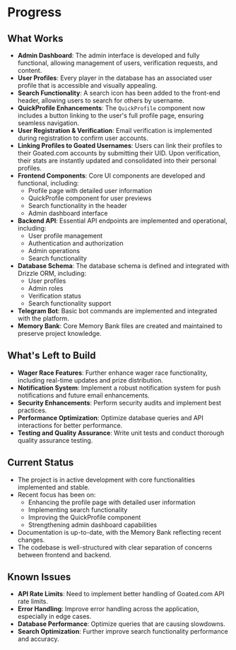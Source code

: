 # Progress

## What Works

- **Admin Dashboard**: The admin interface is developed and fully functional, allowing management of users, verification requests, and content.
- **User Profiles**: Every player in the database has an associated user profile that is accessible and visually appealing.
- **Search Functionality**: A search icon has been added to the front-end header, allowing users to search for others by username.
- **QuickProfile Enhancements**: The `QuickProfile` component now includes a button linking to the user's full profile page, ensuring seamless navigation.
- **User Registration & Verification**: Email verification is implemented during registration to confirm user accounts.
- **Linking Profiles to Goated Usernames**: Users can link their profiles to their Goated.com accounts by submitting their UID. Upon verification, their stats are instantly updated and consolidated into their personal profiles.
- **Frontend Components**: Core UI components are developed and functional, including:
  - Profile page with detailed user information
  - QuickProfile component for user previews
  - Search functionality in the header
  - Admin dashboard interface
- **Backend API**: Essential API endpoints are implemented and operational, including:
  - User profile management
  - Authentication and authorization
  - Admin operations
  - Search functionality
- **Database Schema**: The database schema is defined and integrated with Drizzle ORM, including:
  - User profiles
  - Admin roles
  - Verification status
  - Search functionality support
- **Telegram Bot**: Basic bot commands are implemented and integrated with the platform.
- **Memory Bank**: Core Memory Bank files are created and maintained to preserve project knowledge.

## What's Left to Build

- **Wager Race Features**: Further enhance wager race functionality, including real-time updates and prize distribution.
- **Notification System**: Implement a robust notification system for push notifications and future email enhancements.
- **Security Enhancements**: Perform security audits and implement best practices.
- **Performance Optimization**: Optimize database queries and API interactions for better performance.
- **Testing and Quality Assurance**: Write unit tests and conduct thorough quality assurance testing.

## Current Status

- The project is in active development with core functionalities implemented and stable.
- Recent focus has been on:
  - Enhancing the profile page with detailed user information
  - Implementing search functionality
  - Improving the QuickProfile component
  - Strengthening admin dashboard capabilities
- Documentation is up-to-date, with the Memory Bank reflecting recent changes.
- The codebase is well-structured with clear separation of concerns between frontend and backend.

## Known Issues

- **API Rate Limits**: Need to implement better handling of Goated.com API rate limits.
- **Error Handling**: Improve error handling across the application, especially in edge cases.
- **Database Performance**: Optimize queries that are causing slowdowns.
- **Search Optimization**: Further improve search functionality performance and accuracy.
